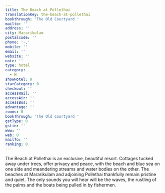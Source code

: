 ```yaml
---
title: The Beach at Pollethai
translationKey: the-beach-at-pollethai
bookthrough: 'The Old Courtyard '
mailto: ''
address: ''
city: Mararikulam
postalcode: ''
phone: '-,'
mobile: ''
email: ''
website: ''
note: ''
type: hotel
category:
  - H
showHotel: 0
starCategory: 0
checkout: ''
accessRail: ''
accessAir: ''
accessBus: ''
advantage: ''
rooms: 0
bookThrough: 'The Old Courtyard '
gstType: 0
gstin: ''
www: ''
web: 0
mailTo: ''
ranking: 0
---
```







The Beach at Pollethai is an exclusive, beautiful resort. Cottages tucked away under trees, offer privacy and peace, with the beach and blue sea on one side and meandering streams and water bodies on the other.    The beaches at Mararikulam and adjoining Pollethai thankfully remain pristine and quiet. The only sounds you will hear will be the waves, the rustling of the palms and the boats being pulled in by fishermen.